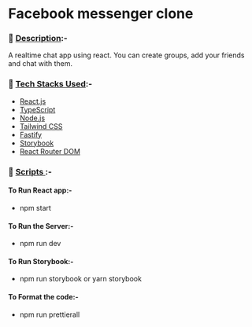 # Facebook messenger clone

### 📇 <u>Description</u>:-

A realtime chat app using react. You can create groups, add your friends and chat with them.

### 🔧 <u>Tech Stacks Used</u>:-

- [React.js](https://reactjs.org/)
- [TypeScript](https://www.typescriptlang.org/)
- [Node.js](https://nodejs.org/en/)
- [Tailwind CSS](https://tailwindcss.com/)
- [Fastify](https://www.fastify.io/)
- [Storybook](https://storybook.js.org/)
- [React Router DOM](https://reactrouter.com/en/main)

### 📝 <u> Scripts </u>:-

#### To Run React app:-

- npm start

#### To Run the Server:-

- npm run dev

#### To Run Storybook:-

- npm run storybook or yarn storybook

#### To Format the code:-

- npm run prettierall
